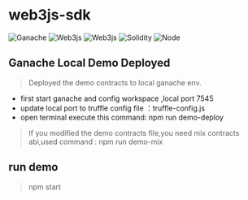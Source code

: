 # web3js-sdk
![Ganache](https://img.shields.io/badge/Ganache-2.1.0-yellowgreen)
![Web3js](https://img.shields.io/badge/Truffle-5.0.35-brightgreen)
![Web3js](https://img.shields.io/badge/Web3.js-1.2.1-brightgreen)
![Solidity](https://img.shields.io/badge/Solidity-0.5.8-lightgrey)
![Node](https://img.shields.io/badge/Node-10.16.0-brightgreen)

## Ganache Local Demo Deployed

> Deployed the demo contracts to local ganache env.

  - first start ganache and config workspace ,local port 7545
  - update local port to truffle config file ：truffle-config.js
  - open terminal execute this command: npm run demo-deploy

> If you modified the demo contracts file,you need mix contracts abi,used command : npm run demo-mix



## run demo 
> npm start
